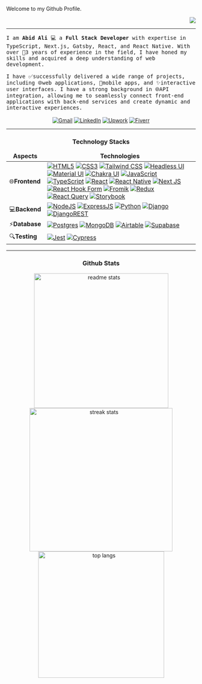 Welcome to my Github Profile. <div align = 'right'>![](https://komarev.com/ghpvc/?username=abidali671&color=yellow)</div>
<hr/>
<samp>I am <b>Abid Ali</b> 💻 a <b>Full Stack Developer</b> with expertise in TypeScript, Next.js, Gatsby, React, and React Native. With over 🌟3 years of experience in the field, I have honed my skills and acquired a deep understanding of web development.
<br/>
<br/>
  I have ✅successfully delivered a wide range of projects, including 🌐web applications, 📱mobile apps, and ✨interactive user interfaces. I have a strong background in 🌐API integration, allowing me to seamlessly connect front-end applications with back-end services 
  and create dynamic and interactive experiences.
</samp>
<br/>
<br/>
<div align="center">
  <a href="mailto:abid.saeed.ali92@gmail.com" rel="nofollow">
    <img
      alt="Gmail"
      src="https://img.shields.io/badge/Gmail-EA4335?style=for-the-badge&logo=gmail&logoColor=white"
      style="max-width: 100%"
  /></a>
  <a
    href="https://www.linkedin.com/in/abid-ali-89ab4a1bb/"
    rel="nofollow"
    target="_blank"
  >
    <img
      alt="LinkedIn"
      src="https://img.shields.io/badge/LinkedIn-0A66C2?style=for-the-badge&logo=linkedin&logoColor=white"
      style="max-width: 100%"
  /></a>
  <a
    href="https://www.upwork.com/freelancers/~014093a104f15a71c0"
    rel="nofollow"
    target="_blank"
  >
    <img
      alt="Upwork"
      src="https://img.shields.io/badge/Upwork-6FDA44?style=for-the-badge&logo=upwork&logoColor=white"
      style="max-width: 100%"
  /></a>
  <a href="https://www.fiverr.com/abidsaeed92" rel="nofollow" target="_blank">
    <img
      alt="Fiverr"
      src="https://img.shields.io/badge/Fiverr-1DBF73?style=for-the-badge&logo=fiverr&logoColor=white"
      style="max-width: 100%"
  /></a>
</div>
<hr/>
<h3 border="none" align="center">Technology Stacks</h3>
<table>
  <thead align="center">
    <tr border="none">
      <td><b>Aspects</b></td>
      <td><b>Technologies</b></td>
    </tr>
  </thead>
  <tbody>
    <tr>
      <td>
          🌐<b>Frontend</b>
      </td>
      <td>
        <a
          href="https://developer.mozilla.org/en-US/docs/Glossary/HTML5"
          rel="nofollow"
          target="_blank"
        >
          <img
            alt="HTML5"
            src="https://img.shields.io/badge/HTML5-E34F26?style=for-the-badge&logo=html5&logoColor=white"
            style="max-width: 100%"
        /></a>
        <a
          href="https://developer.mozilla.org/en-US/docs/Web/CSS"
          rel="nofollow"
          target="_blank"
        >
          <img
            alt="CSS3"
            src="https://img.shields.io/badge/CSS3-1572B6?style=for-the-badge&logo=css3&logoColor=white"
            style="max-width: 100%"
        /></a>
        <a href="https://tailwindcss.com/" rel="nofollow" target="_blank">
          <img
            alt="Tailwind CSS"
            src="https://img.shields.io/badge/Tailwind%20CSS-06B6D4?style=for-the-badge&logo=tailwindcss&logoColor=white"
            style="max-width: 100%"
        /></a>
        <a href="https://headlessui.com/" rel="nofollow" target="_blank">
          <img
            alt="Headless UI"
            src="https://img.shields.io/badge/headless_ui-66E3FF?style=for-the-badge&logo=headlessui&logoColor=black"
            style="max-width: 100%"
        /></a>
        <a href="https://mui.com/" rel="nofollow" target="_blank">
          <img
            alt="Material UI"
            src="https://img.shields.io/badge/Material%20UI-007FFF?style=for-the-badge&logo=mui&logoColor=white"
            style="max-width: 100%"
        /></a>
        <a href="https://chakra-ui.com/" rel="nofollow" target="_blank">
          <img
            alt="Chakra UI"
            src="https://img.shields.io/badge/Chakra_UI-319795?style=for-the-badge&logo=chakraui&logoColor=white"
            style="max-width: 100%"
        /></a>
        <a
          href="https://developer.mozilla.org/en-US/docs/Web/JavaScript"
          rel="nofollow"
          target="_blank"
        >
          <img
            alt="JavaScript"
            src="https://img.shields.io/badge/JavaScript-323330?style=for-the-badge&logo=javascript&logoColor=F7DF1E"
            style="max-width: 100%"
        /></a>
        <a
          href="https://www.typescriptlang.org/"
          rel="nofollow"
          target="_blank"
        >
          <img
            alt="TypeScript"
            src="https://img.shields.io/badge/TypeScript-007ACC?style=for-the-badge&logo=typescript&logoColor=white"
            style="max-width: 100%"
        /></a>
        <a href="https://reactjs.org/" rel="nofollow" target="_blank">
          <img
            alt="React"
            src="https://img.shields.io/badge/React-%2320232a?style=for-the-badge&logo=react&logoColor=%2361DAFB"
            style="max-width: 100%"
        /></a>
        <a href="https://reactnative.dev/" rel="nofollow" target="_blank">
          <img
            alt="React Native"
            src="https://img.shields.io/badge/react_native-%2320232a.svg?style=for-the-badge&logo=react&logoColor=%2361DAFB"
            style="max-width: 100%"
        /></a>
        <a href="https://nextjs.org/" rel="nofollow" target="_blank">
          <img
            alt="Next JS"
            src="https://img.shields.io/badge/next_js-000000.svg?style=for-the-badge&logo=nextdotjs&logoColor=%2361DAFB"
            style="max-width: 100%"
        /></a>
        <a href="https://react-hook-form.com/" rel="nofollow" target="_blank">
          <img
            alt="React Hook Form"
            src="https://img.shields.io/badge/React%20Hook%20Form-%23EC5990.svg?style=for-the-badge&logo=reacthookform&logoColor=white"
            style="max-width: 100%"
        /></a>
        <a href="https://formik.org/" rel="nofollow" target="_blank">
          <img
            alt="Fromik"
            src="https://img.shields.io/badge/Formik-2563EB.svg?style=for-the-badge&logo=formik&logoColor=white"
            style="max-width: 100%"
        /></a>
        <a href="https://redux.js.org/" rel="nofollow" target="_blank">
          <img
            alt="Redux"
            src="https://img.shields.io/badge/redux-toolkit-%23593d88.svg?style=for-the-badge&logo=redux&logoColor=white"
            style="max-width: 100%"
        /></a>
        <a
          href="https://tanstack.com/query/latest"
          rel="nofollow"
          target="_blank"
        >
          <img
            alt="React Query"
            src="https://img.shields.io/badge/React_Query-FF4154.svg?style=for-the-badge&logo=reactquery&logoColor=white"
            style="max-width: 100%"
        /></a>
        <a href="https://storybook.js.org/" rel="nofollow" target="_blank">
          <img
            alt="Storybook"
            src="https://img.shields.io/badge/-Storybook-FF4785?style=for-the-badge&logo=storybook&logoColor=white"
            style="max-width: 100%"
        /></a>
      </td>
    </tr>
    <tr>
      <td>
          💻<b>Backend</b>
      </td>
      <td>
        <a href="https://nodejs.org/en/" rel="nofollow" target="_blank">
          <img
            alt="NodeJS"
            src="https://img.shields.io/badge/Node.js-339933?style=for-the-badge&logo=nodedotjs&logoColor=white"
            style="max-width: 100%"
        /></a>
        <a href="https://expressjs.com/" rel="nofollow" target="_blank">
          <img
            alt="ExpressJS"
            src="https://img.shields.io/badge/Express.js-000000?style=for-the-badge&logo=express&logoColor=white"
            style="max-width: 100%"
        /></a>
        <a href="https://www.python.org/" rel="nofollow" target="_blank">
          <img
            alt="Python"
            src="https://img.shields.io/badge/python-3670A0?style=for-the-badge&logo=python&logoColor=ffdd54"
            style="max-width: 100%"
        /></a>
        <a href="https://www.djangoproject.com/" rel="nofollow" target="_blank">
          <img
            alt="Django"
            src="https://img.shields.io/badge/django-%23092E20.svg?style=for-the-badge&logo=django&logoColor=white"
            style="max-width: 100%"
        /></a>
        <a
          href="https://www.django-rest-framework.org/"
          rel="nofollow"
          target="_blank"
        >
          <img
            alt="DjangoREST"
            src="https://img.shields.io/badge/DJANGO-REST-ff1709?style=for-the-badge&logo=django&logoColor=white&color=ff1709&labelColor=gray"
            style="max-width: 100%"
        /></a>
      </td>
    </tr>
    <tr>
      <td>
          ⚡<b>Database</b>
      </td>
      <td>
        <a href="https://www.postgresql.org/" rel="nofollow" target="_blank">
          <img
            alt="Postgres"
            src="https://img.shields.io/badge/postgres-%23316192.svg?style=for-the-badge&logo=postgresql&logoColor=white"
            data-canonical-src="https://img.shields.io/badge/postgres-%23316192.svg?style=for-the-badge&logo=postgresql&logoColor=white"
            style="max-width: 100%"
        /></a>
        <a href="https://www.mongodb.com/" rel="nofollow" target="_blank">
          <img
            alt="MongoDB"
            src="https://img.shields.io/badge/MongoDB-4EA94B?style=for-the-badge&logo=mongodb&logoColor=white"
            data-canonical-src="https://img.shields.io/badge/MongoDB-4EA94B?style=for-the-badge&logo=mongodb&logoColor=white"
            style="max-width: 100%"
        /></a>
        <a href="https://www.airtable.com/" rel="nofollow" target="_blank">
          <img
            alt="Airtable"
            src="https://img.shields.io/badge/Airtable-18BFFF?style=for-the-badge&logo=airtable&logoColor=white"
            style="max-width: 100%"
        /></a>
        <a href="https://supabase.com/" rel="nofollow" target="_blank">
          <img
            alt="Supabase"
            src="https://img.shields.io/badge/Supabase-4EA94B?style=for-the-badge&logo=supabase&logoColor=white"
            style="max-width: 100%"
        /></a>
      </td>
    </tr>
    <tr>
      <td>
          🔍<b>Testing</b>
      </td>
      <td>
        <a href="https://jestjs.io/" rel="nofollow" target="_blank">
          <img
            alt="Jest"
            src="https://img.shields.io/badge/Jest-C21325?style=for-the-badge&logo=#C21325&logoColor=white"
            style="max-width: 100%"
        /></a>
        <a href="https://www.cypress.io/" rel="nofollow" target="_blank">
          <img
            alt="Cypress"
            src="https://img.shields.io/badge/Cypress-69D3A7?style=for-the-badge&logo=cypress&logoColor=white"
            style="max-width: 100%"
        /></a>
      </td>
    </tr>
  </tbody>
</table>
<hr/>
<h3 border="none" align="center">Github Stats</h3>
<div align=center>
  <img width=357 src="https://github-readme-stats-salesp07.vercel.app/api?username=abidali671&count_private=true&show_icons=true&theme=react&rank_icon=github&border_radius=10" alt="readme stats" />
  <img width=380 src="https://github-readme-streak-stats-salesp07.vercel.app/?user=abidali671&count_private=true&theme=react&border_radius=10" alt="streak stats"/>
  <br/>
  <img width=335 align="center"  src="https://github-readme-stats-salesp07.vercel.app/api/top-langs/?username=abidali671&langs_count=8&layout=compact&theme=react&border_radius=10&size_weight=0.5&count_weight=0.5&exclude_repo=github-readme-stats" alt="top langs" />
</div>
